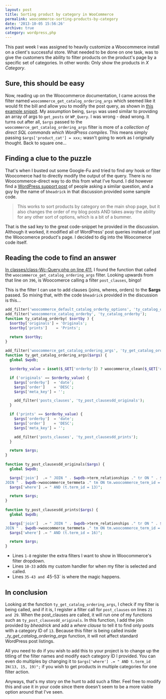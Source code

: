 ```yaml
---
layout: post
title: Sorting product by category in WooCommerce
permalink: woocommerce-sorting-products-by-category
date: '2013-10-05 15:56:26'
archive: true
category: wordpress,php
---
```


This past week I was assigned to heavily customize a Woocommerce install on a client's successful store. What needed to be done on one task, was to give the customers the ability to filter products on the product's page by a specific set of categories. In other words: Only show the products in _X Category_.

## Sure, this should be easy

Now, reading up on the Woocommerce documentation, I came across the filter named `woocommerce_get_catalog_ordering_args` which seemed like it would fit the bill and allow you to modify the post query, as shown in [this example snippit](http://docs.woothemes.com/document/custom-sorting-options-ascdesc/). My assumption being, `$args` was used similar to providing an array of args to `get_posts` or `WP_Query`. I was wrong - dead wrong. It turns out after all, `$args` passed to the `woocommerce_get_catalog_ordering_args` filter is more of a *collection of direct SQL commands which WordPress compiles*. This means simply passing `$args['product_cat'] = xxx;` wasn't going to work as I originally thought. Back to square one...

## Finding a clue to the puzzle

That's when I busted out some Google-Fu and tried to find *any* hook or filter Woocomerce had to directly modify the output of the query. There is no Woocommerce-direct way to do this from what I've found. I did however find a [WordPress support post](http://wordpress.org/support/topic/plugin-woocommerce-trying-to-order-categories#post-3186161) of people asking a similar question, and a guy by the name of `bheadrick` in that discussion provided some sample code.

> This works to sort products by category on the main shop page, but it also changes the order of my blog posts AND takes away the ability for any other sort of options, which is a bit of a bummer.

That is the sad key to the great code-snippet he provided in the discussion. Although it worked, it modified all of WordPress' post queries instead of just the Woocomerce product's page. I decided to dig into the Woocomerce code itself.

## Reading the code to find an answer

[In classes/class-Wc-Query.php on line 411](http://docs.woothemes.com/wc-apidocs/source-class-WC_Query.html#411), I found the function that called the `woocommerce_get_catalog_ordering_args` filter. Looking upwards from that line on `396`, is Woocomerce calling a filter `post_clauses`, bingo!

This is the filter I can use to add clauses (joins, wheres, orders) to the __$args__ passed. So mixing that, with the code `bheadrick` provided in the discussion is this...  

```php
add_filter('woocommerce_default_catalog_orderby_options', 'ty_catalog_orderby');
add_filter('woocommerce_catalog_orderby', 'ty_catalog_orderby');
function ty_catalog_orderby( $sortby ) {
  $sortby['originals'] = 'Originals';
  $sortby['prints']    = 'Prints';

  return $sortby;
}
 
add_filter('woocommerce_get_catalog_ordering_args', 'ty_get_catalog_ordering_args');
function ty_get_catalog_ordering_args($args) {
  global $wpdb;

  $orderby_value = isset($_GET['orderby']) ? woocommerce_clean($_GET['orderby']) : apply_filters('woocommerce_default_catalog_orderby', get_option('woocommerce_default_catalog_orderby'));

  if ('originals' == $orderby_value) {
    $args['orderby']  = 'date';
    $args['order']    = 'DESC';
    $args['meta_key'] = '';

    add_filter('posts_clauses', 'ty_post_clausesdd_originals');
  }

  if ('prints' == $orderby_value) {
    $args['orderby']  = 'date';
    $args['order']    = 'DESC';
    $args['meta_key'] = '';

    add_filter('posts_clauses', 'ty_post_clausesdd_prints');
  }

  return $args;
}
 
function ty_post_clausesdd_originals($args) {
  global $wpdb;

  $args['join']  .= " JOIN " . $wpdb->term_relationships ." tr ON " . $wpdb->posts . ".id = tr.object_id JOIN " . $wpdb->term_taxonomy ." tt ON tt.term_taxonomy_id = tr.term_taxonomy_id AND tt.taxonomy = 'product_cat' JOIN " . $wpdb->terms ." t ON tt.term_id = t.term_id
JOIN " . $wpdb->woocommerce_termmeta ." tm ON tm.woocommerce_term_id = t.term_id and tm.meta_key = 'order'";
  $args['where'] .= " AND (t.term_id = 13)";

  return $args;
}
 
function ty_post_clausesdd_prints($args) {
  global $wpdb;

  $args['join']  .= " JOIN " . $wpdb->term_relationships ." tr ON " . $wpdb->posts . ".id = tr.object_id JOIN " . $wpdb->term_taxonomy ." tt ON tt.term_taxonomy_id = tr.term_taxonomy_id AND tt.taxonomy = 'product_cat' JOIN " . $wpdb->terms ." t ON tt.term_id = t.term_id
JOIN " . $wpdb->woocommerce_termmeta ." tm ON tm.woocommerce_term_id = t.term_id and tm.meta_key = 'order'";
  $args['where'] .= " AND (t.term_id = 16)";

  return $args;
}
```

- Lines `1-8` register the extra filters I want to show in Woocommerce's filter dropdown.
- Lines `10-33` adds my custom handler for when my filter is selected and called.
- Lines `35-43 and `45-53` is where the magic happens.

## In conclusion

Looking at the function `ty_get_catalog_ordering_args`, I check if my filter is being called, and if it is, I register a filter call for `post_clauses` on lines `21 and 29`. When the post_clauses are called, it will run one of my functions such as `ty_post_clausesdd_originals`. In this function, I add the join provided by *bheadrick* and add a *where clause* to tell it to find only posts with a category ID of `13`. Because this filter is being called inside __ty_get_catalog_ordering_args_ function, it will not affect standard WordPress post listings.

All you need to do if you wish to add this to your project is to change up the titling of the filter names and modify each category ID I provided. You can even do multiples by changing it to `$args['where'] .= " AND t.term_id IN(13, 15, 19)";` if you wish to get products in multiple categories for one filter action.

Anyways, that's my story on the hunt to add such a filter. Feel free to modify this and use it in your code since there doesn't seem to be a more viable option around that I've seen.

